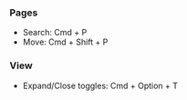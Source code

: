
### Pages
- Search: Cmd + P
- Move: Cmd + Shift + P



### View
- Expand/Close toggles: Cmd + Option + T

